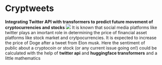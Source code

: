 # Cryptweets
**Integrating Twitter API with transformers to predict future movement of cryptocurrencies and stocks**
![](https://images6.alphacoders.com/114/thumb-1920-1141549.png)
It is known that social media platforms like twitter plays an imortant role in determining the price of financial asset platforms like stock market and crytpocurrencies. It is expected to increase the price of Doge after a tweet from Elon musk. Here the sentiment of public about a cryptocoin or stock (or any current issue going on!) could be calculated with the help of **twitter api** and **huggingface transformers** and a little mathematics
